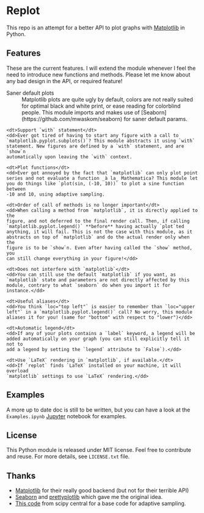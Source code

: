Replot
======


This repo is an attempt for a better API to plot graphs with
[Matplotlib](http://matplotlib.org/) in Python.

## Features

These are the current features. I will extend the module whenever I feel the
need to introduce new functions and methods. Please let me know about any bad
design in the API, or required feature!

<dl>
    <dt>Saner default plots</dt>
    <dd>Matplotlib plots are quite ugly by default, colors are not really
    suited for optimal black and white print, or ease reading for colorblind
    people. This module imports and makes use of
    [Seaborn](https://github.com/mwaskom/seaborn) for saner default params.</dd>

    <dt>Support `with` statement</dt>
    <dd>Ever got tired of having to start any figure with a call to
    `matplotlib.pyplot.subplots()`? This module abstracts it using `with`
    statement. New figures are defined by a `with` statement, and are `show`n
    automatically upon leaving the `with` context.

    <dt>Plot functions</dt>
    <dd>Ever got annoyed by the fact that `matplotlib` can only plot point
    series and not evaluate a function _à la_ Mathematica? This module let
    you do things like `plot(sin, (-10, 10))` to plot a sine function between
    -10 and 10, using adaptive sampling.

    <dt>Order of call of methods is no longer important</dt>
    <dd>When calling a method from `matplotlib`, it is directly applied to the
    figure, and not deferred to the final render call. Then, if calling
    `matplotlib.pyplot.legend()` **before** having actually `plot`ted
    anything, it will fail. This is not the case with this module, as it
    abstracts on top of `matplotlib` and do the actual render only when the
    figure is to be `show`n. Even after having called the `show` method, you
    can still change everything in your figure!</dd>

    <dt>Does not interfere with `matplotlib`</dt>
    <dd>You can still use the default `matplotlib` if you want, as
    `matplotlib` state and parameters are not directly affected by this
    module, contrary to what `seaborn` do when you import it for
    instance.</dd>

    <dt>Useful aliases</dt>
    <dd>You think `loc="top left"` is easier to remember than `loc="upper
    left"` in a `matplotlib.pyplot.legend()` call? No worry, this module
    aliases it for you! (same for "bottom" with respect to "lower")</dd>

    <dt>Automatic legend</dt>
    <dd>If any of your plots contains a `label` keyword, a legend will be
    added automatically on your graph (you can still explicitly tell it not to
    add a legend by setting the `legend` attribute to `False`).</dd>

    <dt>Use `LaTeX` rendering in `matplotlib`, if available.</dt>
    <dd>If `replot` finds `LaTeX` installed on your machine, it will overload
    `matplotlib` settings to use `LaTeX` rendering.</dd>
</dl>


## Examples

A more up to date doc is still to be written, but you can have a look at the
`Examples.ipynb` [Jupyter](https://github.com/jupyter/notebook/) notebook for
examples.


## License

This Python module is released under MIT license. Feel free to contribute and
reuse. For more details, see `LICENSE.txt` file.


## Thanks

* [Matplotlib](http://matplotlib.org/) for their really good backend (but
  not for their terrible API)
* [Seaborn](https://github.com/mwaskom/seaborn) and
  [prettyplotlib](http://blog.olgabotvinnik.com/prettyplotlib/) which gave me
  the original idea.
* [This code](http://central.scipy.org/item/53/1/adaptive-sampling-of-1d-functions)
  from scipy central for a base code for adaptive sampling.
